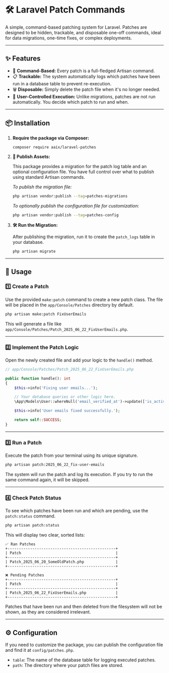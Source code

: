 # 🛠️ Laravel Patch Commands

A simple, command-based patching system for Laravel. Patches are designed to be hidden, trackable, and disposable one-off commands, ideal for data migrations, one-time fixes, or complex deployments.

---

## ✨ Features

* 🧩 **Command-Based:** Every patch is a full-fledged Artisan command.
* 📋 **Trackable:** The system automatically logs which patches have been run in a database table to prevent re-execution.
* 🗑️ **Disposable:** Simply delete the patch file when it's no longer needed.
* 🧠 **User-Controlled Execution:** Unlike migrations, patches are not run automatically. You decide which patch to run and when.

---

## 📦 Installation

1. **Require the package via Composer:**

   ```bash
   composer require aaix/laravel-patches
   ```

2. **📂 Publish Assets:**

   This package provides a migration for the patch log table and an optional configuration file. You have full control over what to publish using standard Artisan commands.

   *To publish the migration file:*

   ```bash
   php artisan vendor:publish --tag=patches-migrations
   ```

   *To optionally publish the configuration file for customization:*

   ```bash
   php artisan vendor:publish --tag=patches-config
   ```

3. **🛠️ Run the Migration:**

   After publishing the migration, run it to create the `patch_logs` table in your database.

   ```bash
   php artisan migrate
   ```

---

## 🚀 Usage

### 1️⃣ Create a Patch

Use the provided `make:patch` command to create a new patch class. The file will be placed in the `app/Console/Patches` directory by default.

```bash
php artisan make:patch FixUserEmails
```

This will generate a file like `app/Console/Patches/Patch_2025_06_22_FixUserEmails.php`.

---

### 2️⃣ Implement the Patch Logic

Open the newly created file and add your logic to the `handle()` method.

```php
// app/Console/Patches/Patch_2025_06_22_FixUserEmails.php

public function handle(): int
{
    $this->info('Fixing user emails...');

    // Your database queries or other logic here.
    \App\Models\User::whereNull('email_verified_at')->update(['is_active' => false]);

    $this->info('User emails fixed successfully.');

    return self::SUCCESS;
}
```

---

### 3️⃣ Run a Patch

Execute the patch from your terminal using its unique signature.

```bash
php artisan patch:2025_06_22_fix-user-emails
```

The system will run the patch and log its execution. If you try to run the same command again, it will be skipped.

---

### 4️⃣ Check Patch Status

To see which patches have been run and which are pending, use the `patch:status` command.

```bash
php artisan patch:status
```

This will display two clear, sorted lists:

```
✅ Ran Patches
+------------------------------------------------+
| Patch                                          |
+------------------------------------------------+
| Patch_2025_06_20_SomeOldPatch.php              |
+------------------------------------------------+

❌ Pending Patches
+------------------------------------------------+
| Patch                                          |
+------------------------------------------------+
| Patch_2025_06_22_FixUserEmails.php             |
+------------------------------------------------+
```

Patches that have been run and then deleted from the filesystem will not be shown, as they are considered irrelevant.

---

## ⚙️ Configuration

If you need to customize the package, you can publish the configuration file and find it at `config/patches.php`.

* `table`: The name of the database table for logging executed patches.
* `path`: The directory where your patch files are stored.
